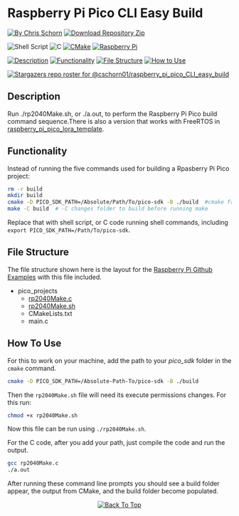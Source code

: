 # Raspberry Pi Pico CLI Easy Build

[![By Chris Schorn](https://img.shields.io/badge/Author-Chris_Schorn-FFFFFF?style=for-the-badge)](https://github.com/cschorn01)
[![Download Repository Zip](https://img.shields.io/badge/Download_Repository_Zip-FFFFFF?style=for-the-badge)]([https://github.com/new?template_name=Lora_Pico_Driver&template_owner=cschorn01](https://github.com/cschorn01/raspberry_pi_pico_CLI_easy_build/archive/refs/heads/main.zip))

![Shell Script](https://img.shields.io/badge/shell_script-%23121011.svg?style=for-the-badge&logo=gnu-bash&logoColor=white)
![C](https://img.shields.io/badge/c-%2300599C.svg?style=for-the-badge&logo=c&logoColor=white)
[![CMake](https://img.shields.io/badge/CMake-%23008FBA.svg?style=for-the-badge&logo=cmake&logoColor=white)](https://cmake.org/)
[![Raspberry Pi](https://img.shields.io/badge/-RaspberryPi-C51A4A?style=for-the-badge&logo=Raspberry-Pi)](https://www.raspberrypi.com/products/raspberry-pi-pico/)
<!-- [![MIT License](https://img.shields.io/badge/License-MIT-A31B34?style=for-the-badge)](https://mit-license.org/) -->
<!-- [![Semtech LoRa](https://img.shields.io/badge/LoRa-1CAEED?style=for-the-badge)](https://www.semtech.com/lora)
[![FreeRTOS](https://img.shields.io/badge/FreeRTOS-5CBA5B?style=for-the-badge)](https://www.freertos.org/) -->

[![Description](https://img.shields.io/badge/Description-FFFFFF?style=for-the-badge)](https://github.com/cschorn01/raspberry_pi_pico_CLI_easy_build/tree/main#description)
[![Functionality](https://img.shields.io/badge/Functionality-FFFFFF?style=for-the-badge)](https://github.com/cschorn01/raspberry_pi_pico_CLI_easy_build/tree/main#functionality)
[![File Structure](https://img.shields.io/badge/file_structure-FFFFFF?style=for-the-badge)](https://github.com/cschorn01/raspberry_pi_pico_CLI_easy_build/tree/main#file-structure)
[![How to Use](https://img.shields.io/badge/how_to_use-FFFFFF?style=for-the-badge)](https://github.com/cschorn01/raspberry_pi_pico_CLI_easy_build/tree/main#how-to-use)

[![Stargazers repo roster for @cschorn01/raspberry_pi_pico_CLI_easy_build](https://reporoster.com/stars/cschorn01/raspberry_pi_pico_CLI_easy_build)](https://github.com/cschorn01/raspberry_pi_pico_CLI_easy_build/stargazers)

## Description
Run ./rp2040Make.sh, or ./a.out, to perform the Raspberry Pi Pico build command sequence.There is also a version that works with FreeRTOS in [raspberry_pi_pico_lora_template](https://github.com/cschorn01/raspberry_pi_pico_lora_template/blob/main/README.md).


## Functionality

Instead of running the five commands used for building a Rpasberry Pi Pico project:
```bash
rm -r build
mkdir build
cmake -D PICO_SDK_PATH=/Absolute/Path/To/pico-sdk -B ./build  #cmake from project folder into build folder
make -C build  # -C changes folder to build before running make
```
Replace that with shell script, or C code running shell commands, including `export PICO_SDK_PATH=/Path/To/pico-sdk`.

## File Structure

The file structure shown here is the layout for the [Raspberry Pi Github Examples](https://github.com/raspberrypi/pico-examples/tree/master) with this file included.

- pico_projects
    - [rp2040Make.c](https://github.com/cschorn01/raspberry_pi_pico_CLI_easy_build/blob/main/rp2040Make.c)
    - [rp2040Make.sh](https://github.com/cschorn01/raspberry_pi_pico_CLI_easy_build/blob/main/rp2040Make.sh)
    - CMakeLists.txt
    - main.c

## How To Use

For this to work on your machine, add the path to your *pico_sdk* folder in the `cmake` command.

```bash
cmake -D PICO_SDK_PATH=/Absolute-Path-To/pico-sdk -B ./build
```

Then the `rp2040Make.sh` file will need its execute permissions changes. For this run:

```bash
chmod +x rp2040Make.sh
```
Now this file can be run using `./rp2040Make.sh`.

For the C code, after you add your path, just compile the code and run the output.

```bash
gcc rp2040Make.c
./a.out
```

After running these command line prompts you should see a build folder appear, the output from CMake, and the build folder become populated.
  
<div align="center" dir="auto">
  <a href="https://github.com/cschorn01/raspberry_pi_pico_CLI_easy_build">
    <img src="https://img.shields.io/badge/Back_To_Top-FFFFFF?style=for-the-badge" alt="Back To Top">
  </a>
</div>
